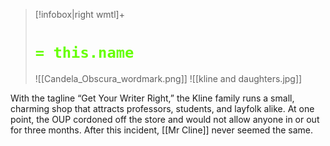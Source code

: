 > [!infobox|right wmtl]+
> # <font color="#66ff00">`= this.name`</font>
> ![[Candela_Obscura_wordmark.png]] 
> ![[kline and daughters.jpg]]

With the tagline “Get Your Writer Right,” the Kline family runs a small, charming shop that attracts professors, students, and layfolk alike. At one point, the OUP cordoned off the store and would not allow anyone in or out for three months. After this incident, [[Mr Cline]] never seemed the same.


